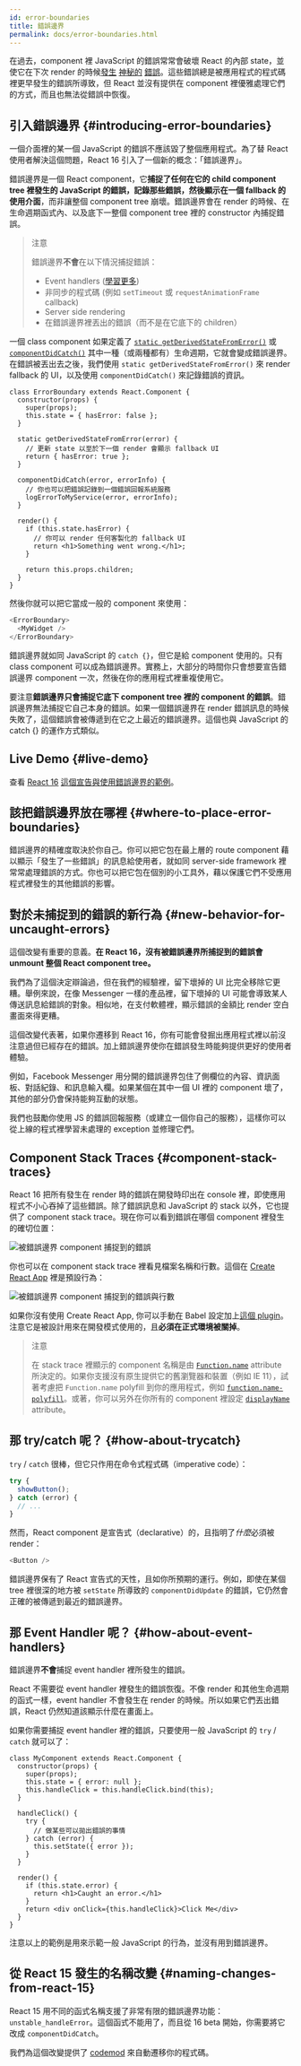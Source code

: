 ```yaml
---
id: error-boundaries
title: 錯誤邊界
permalink: docs/error-boundaries.html
---
```


在過去，component 裡 JavaScript 的錯誤常常會破壞 React 的內部 state，並使它在下次 render 的時候[發生](https://github.com/facebook/react/issues/4026) [神秘的](https://github.com/facebook/react/issues/6895) [錯誤](https://github.com/facebook/react/issues/8579)。這些錯誤總是被應用程式的程式碼裡更早發生的錯誤所導致，但 React 並沒有提供在 component 裡優雅處理它們的方式，而且也無法從錯誤中恢復。


## 引入錯誤邊界 {#introducing-error-boundaries}

一個介面裡的某一個 JavaScript 的錯誤不應該毀了整個應用程式。為了替 React 使用者解決這個問題，React 16 引入了一個新的概念：「錯誤邊界」。

錯誤邊界是一個 React component，它**捕捉了任何在它的 child component tree 裡發生的 JavaScript 的錯誤，記錄那些錯誤，然後顯示在一個 fallback 的使用介面**，而非讓整個 component tree 崩壞。錯誤邊界會在 render 的時候、在生命週期函式內、以及底下一整個 component tree 裡的 constructor 內捕捉錯誤。

> 注意
>
> 錯誤邊界**不會**在以下情況捕捉錯誤：
>
> * Event handlers ([學習更多](#how-about-event-handlers))
> * 非同步的程式碼 (例如 `setTimeout` 或 `requestAnimationFrame` callback)
> * Server side rendering
> * 在錯誤邊界裡丟出的錯誤（而不是在它底下的 children）

一個 class component 如果定義了 [`static getDerivedStateFromError()`](/docs/react-component.html#static-getderivedstatefromerror) 或 [`componentDidCatch()`](/docs/react-component.html#componentdidcatch) 其中一種（或兩種都有）生命週期，它就會變成錯誤邊界。在錯誤被丟出去之後，我們使用 `static getDerivedStateFromError()` 來 render fallback 的 UI，以及使用 `componentDidCatch()` 來記錄錯誤的資訊。

```js{7-10,12-15,18-21}
class ErrorBoundary extends React.Component {
  constructor(props) {
    super(props);
    this.state = { hasError: false };
  }

  static getDerivedStateFromError(error) {
    // 更新 state 以至於下一個 render 會顯示 fallback UI
    return { hasError: true };
  }

  componentDidCatch(error, errorInfo) {
    // 你也可以把錯誤記錄到一個錯誤回報系統服務
    logErrorToMyService(error, errorInfo);
  }

  render() {
    if (this.state.hasError) {
      // 你可以 render 任何客製化的 fallback UI
      return <h1>Something went wrong.</h1>;
    }

    return this.props.children; 
  }
}
```

然後你就可以把它當成一般的 component 來使用：

```js
<ErrorBoundary>
  <MyWidget />
</ErrorBoundary>
```

錯誤邊界就如同 JavaScript 的 `catch {}`，但它是給 component 使用的。只有 class component 可以成為錯誤邊界。實務上，大部分的時間你只會想要宣告錯誤邊界 component 一次，然後在你的應用程式裡重複使用它。

要注意**錯誤邊界只會捕捉它底下 component tree 裡的 component 的錯誤**。錯誤邊界無法捕捉它自己本身的錯誤。如果一個錯誤邊界在 render 錯誤訊息的時候失敗了，這個錯誤會被傳遞到在它之上最近的錯誤邊界。這個也與 JavaScript 的 catch {} 的運作方式類似。

## Live Demo {#live-demo}

查看 [React 16](/blog/2017/09/26/react-v16.0.html) [這個宣告與使用錯誤邊界的範例](https://codepen.io/gaearon/pen/wqvxGa?editors=0010)。


## 該把錯誤邊界放在哪裡 {#where-to-place-error-boundaries}

錯誤邊界的精確度取決於你自己。你可以把它包在最上層的 route component 藉以顯示「發生了一些錯誤」的訊息給使用者，就如同 server-side framework 裡常常處理錯誤的方式。你也可以把它包在個別的小工具外，藉以保護它們不受應用程式裡發生的其他錯誤的影響。


## 對於未捕捉到的錯誤的新行為 {#new-behavior-for-uncaught-errors}

這個改變有重要的意義。**在 React 16，沒有被錯誤邊界所捕捉到的錯誤會 unmount 整個 React component tree。**

我們為了這個決定辯論過，但在我們的經驗裡，留下壞掉的 UI 比完全移除它更糟。舉例來說，在像 Messenger 一樣的產品裡，留下壞掉的 UI 可能會導致某人傳送訊息給錯誤的對象。相似地，在支付軟體裡，顯示錯誤的金額比 render 空白畫面來得更糟。

這個改變代表著，如果你遷移到 React 16，你有可能會發掘出應用程式裡以前沒注意過但已經存在的錯誤。加上錯誤邊界使你在錯誤發生時能夠提供更好的使用者體驗。

例如，Facebook Messenger 用分開的錯誤邊界包住了側欄位的內容、資訊面板、對話紀錄、和訊息輸入欄。如果某個在其中一個 UI 裡的 component 壞了，其他的部分仍會保持能夠互動的狀態。

我們也鼓勵你使用 JS 的錯誤回報服務（或建立一個你自己的服務），這樣你可以從上線的程式裡學習未處理的 exception 並修理它們。


## Component Stack Traces {#component-stack-traces}

React 16 把所有發生在 render 時的錯誤在開發時印出在 console 裡，即使應用程式不小心吞掉了這些錯誤。除了錯誤訊息和 JavaScript 的 stack 以外，它也提供了 component stack trace。現在你可以看到錯誤在哪個 component 裡發生的確切位置：

<img src="../images/docs/error-boundaries-stack-trace.png" style="max-width:100%" alt="被錯誤邊界 component 捕捉到的錯誤">

你也可以在 component stack trace 裡看見檔案名稱和行數。這個在 [Create React App](https://github.com/facebookincubator/create-react-app) 裡是預設行為：

<img src="../images/docs/error-boundaries-stack-trace-line-numbers.png" style="max-width:100%" alt="被錯誤邊界 component 捕捉到的錯誤與行數">

如果你沒有使用 Create React App, 你可以手動在 Babel 設定加上[這個 plugin](https://www.npmjs.com/package/babel-plugin-transform-react-jsx-source)。注意它是被設計用來在開發模式使用的，且**必須在正式環境被關掉**。

> 注意
>
> 在 stack trace 裡顯示的 component 名稱是由 [`Function.name`](https://developer.mozilla.org/zh-TW/docs/Web/JavaScript/Reference/Global_Objects/Function/name) attribute 所決定的。如果你支援沒有原生提供它的舊瀏覽器和裝置（例如 IE 11），試著考慮把 `Function.name` polyfill 到你的應用程式，例如 [`function.name-polyfill`](https://github.com/JamesMGreene/Function.name)。或著，你可以另外在你所有的 component 裡設定 [`displayName`](/docs/react-component.html#displayname) attribute。


## 那 try/catch 呢？ {#how-about-trycatch}

`try` / `catch` 很棒，但它只作用在命令式程式碼（imperative code）：

```js
try {
  showButton();
} catch (error) {
  // ...
}
```

然而，React component 是宣告式（declarative）的，且指明了*什麼*必須被 render：

```js
<Button />
```

錯誤邊界保有了 React 宣告式的天性，且如你所預期的運行。例如，即使在某個 tree 裡很深的地方被 `setState` 所導致的 `componentDidUpdate` 的錯誤，它仍然會正確的被傳遞到最近的錯誤邊界。

## 那 Event Handler 呢？ {#how-about-event-handlers}

錯誤邊界**不會**捕捉 event handler 裡所發生的錯誤。

React 不需要從 event handler 裡發生的錯誤恢復。不像 render 和其他生命週期的函式一樣，event handler 不會發生在 render 的時候。所以如果它們丟出錯誤，React 仍然知道該顯示什麼在畫面上。

如果你需要捕捉 event handler 裡的錯誤，只要使用一般 JavaScript 的 `try` / `catch` 就可以了：

```js{9-13,17-20}
class MyComponent extends React.Component {
  constructor(props) {
    super(props);
    this.state = { error: null };
    this.handleClick = this.handleClick.bind(this);
  }

  handleClick() {
    try {
      // 做某些可以拋出錯誤的事情
    } catch (error) {
      this.setState({ error });
    }
  }

  render() {
    if (this.state.error) {
      return <h1>Caught an error.</h1>
    }
    return <div onClick={this.handleClick}>Click Me</div>
  }
}
```

注意以上的範例是用來示範一般 JavaScript 的行為，並沒有用到錯誤邊界。

## 從 React 15 發生的名稱改變 {#naming-changes-from-react-15}

React 15 用不同的函式名稱支援了非常有限的錯誤邊界功能：`unstable_handleError`。這個函式不能用了，而且從 16 beta 開始，你需要將它改成 `componentDidCatch`。

我們為這個改變提供了 [codemod](https://github.com/reactjs/react-codemod#error-boundaries) 來自動遷移你的程式碼。
